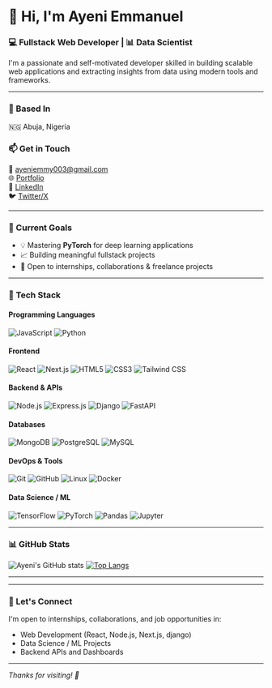 # 👋 Hi, I'm Ayeni Emmanuel

### 💻 Fullstack Web Developer | 📊 Data Scientist  
I'm a passionate and self-motivated developer skilled in building scalable web applications and extracting insights from data using modern tools and frameworks.

---

### 📍 Based In
🇳🇬 Abuja, Nigeria

### 📫 Get in Touch  
📧 [ayeniemmy003@gmail.com](mailto:ayeniemmy003@gmail.com)  
🌐 [Portfolio](https://ayeniemmy.me)  
💼 [LinkedIn](https://www.linkedin.com/in/ayeniemmy)  
🐦 [Twitter/X](https://x.com/ayeniemmy)

---

### 🚀 Current Goals
- 💡 Mastering **PyTorch** for deep learning applications
- 📈 Building meaningful fullstack projects
- 🤝 Open to internships, collaborations & freelance projects

---

### 🧠 Tech Stack

#### Programming Languages
![JavaScript](https://img.shields.io/badge/-JavaScript-black?style=flat-square&logo=javascript)
![Python](https://img.shields.io/badge/-Python-black?style=flat-square&logo=python)

#### Frontend
![React](https://img.shields.io/badge/-React-black?style=flat-square&logo=react)
![Next.js](https://img.shields.io/badge/-Next.js-black?style=flat-square&logo=next.js)
![HTML5](https://img.shields.io/badge/-HTML5-black?style=flat-square&logo=html5)
![CSS3](https://img.shields.io/badge/-CSS3-black?style=flat-square&logo=css3)
![Tailwind CSS](https://img.shields.io/badge/-Tailwind_CSS-black?style=flat-square&logo=tailwind-css)

#### Backend & APIs
![Node.js](https://img.shields.io/badge/-Node.js-black?style=flat-square&logo=node.js)
![Express.js](https://img.shields.io/badge/-Express-black?style=flat-square&logo=express)
![Django](https://img.shields.io/badge/-Django-black?style=flat-square&logo=django)
![FastAPI](https://img.shields.io/badge/-FastAPI-black?style=flat-square&logo=fastapi)

#### Databases
![MongoDB](https://img.shields.io/badge/-MongoDB-black?style=flat-square&logo=mongodb)
![PostgreSQL](https://img.shields.io/badge/-PostgreSQL-black?style=flat-square&logo=postgresql)
![MySQL](https://img.shields.io/badge/-MySQL-black?style=flat-square&logo=mysql)

#### DevOps & Tools
![Git](https://img.shields.io/badge/-Git-black?style=flat-square&logo=git)
![GitHub](https://img.shields.io/badge/-GitHub-black?style=flat-square&logo=github)
![Linux](https://img.shields.io/badge/-Linux-black?style=flat-square&logo=linux)
![Docker](https://img.shields.io/badge/-Docker-black?style=flat-square&logo=docker)

#### Data Science / ML
![TensorFlow](https://img.shields.io/badge/-TensorFlow-black?style=flat-square&logo=tensorflow)
![PyTorch](https://img.shields.io/badge/-PyTorch-black?style=flat-square&logo=pytorch)
![Pandas](https://img.shields.io/badge/-Pandas-black?style=flat-square&logo=pandas)
![Jupyter](https://img.shields.io/badge/-Jupyter-black?style=flat-square&logo=jupyter)

---

### 📊 GitHub Stats
![Ayeni's GitHub stats](https://github-readme-stats.vercel.app/api?username=Emmyayeni&show_icons=true&theme=radical)
[![Top Langs](https://github-readme-stats.vercel.app/api/top-langs/?username=Emmyayeni&layout=compact&theme=radical)](https://github.com/anuraghazra/github-readme-stats)

---

---

### 🤝 Let's Connect
I'm open to internships, collaborations, and job opportunities in:
- Web Development (React, Node.js, Next.js, django)
- Data Science / ML Projects
- Backend APIs and Dashboards

---

_Thanks for visiting! 🚀_
